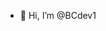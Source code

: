 - 👋 Hi, I’m @BCdev1

<!---
BeanDip240/BeanDip240 is a ✨ special ✨ repository because its `README.md` (this file) appears on your GitHub profile.
You can click the Preview link to take a look at your changes.
--->
